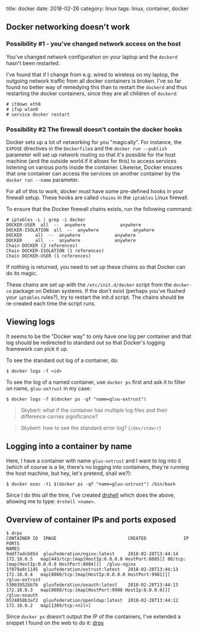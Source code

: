 title: docker
date: 2018-02-26
category: linux
tags: linux, container, docker


## Docker networking doesn't work

### Possibility #1 - you've changed network access on the host

You've changed network configuration on your laptop and the `dockerd`
hasn't been restarted. 

I've found that if I change from e.g. wired to wireless on my laptop,
the outgoing network traffic from all docker containers is
broken. I've so far found no better way of remedying this than to
restart the `dockerd` and thus restarting the docker containers, since
they are all children of `dockerd`:

```text
# ifdown eth0
# ifup wlan0
# service docker restart
```

### Possibility #2 The firewall doesn't contain the docker hooks
Docker sets up a lot of networking for you "magically". For instance,
the `EXPOSE` directives in the `Dockerfile`s and the `docker run
--publish` parameter will set up network routing so that it's possible
for the host machine (and the outside world if it allows for this) to
access services listening on various ports inside the
container. Likewise, Docker ensures that one container can access the
services on another container by the `docker run --name` parameter.

For all of this to work, docker must have some pre-defined hooks in
your firewall setup. These hooks are called `chains` in the `iptables`
Linux firewall.

To ensure that the Docker firewall chains exists, run the following
command:

```text
# iptables -L | grep -i docker
DOCKER-USER  all  --  anywhere             anywhere            
DOCKER-ISOLATION  all  --  anywhere             anywhere            
DOCKER     all  --  anywhere             anywhere            
DOCKER     all  --  anywhere             anywhere            
Chain DOCKER (2 references)
Chain DOCKER-ISOLATION (1 references)
Chain DOCKER-USER (1 references)
```

If nothing is returned, you need to set up these chains so that Docker
can do its magic. 

These chains are set up with the `/etc/init.d/docker` script from the
`docker-ce` package on Debian systems. If the don't exist (perhaps
you've flushed your `iptables` rules?), try to restart the init.d
script. The chains should be re-created each time the script runs.

## Viewing logs

It seems to be the "Docker way" to only have one log per container and
that log should be redirected to standard out so that Docker's logging
framework can pick it up.

To see the standard out log of a container, do:

```text
$ docker logs -f <id>
```

To see the log of a named container, use `docker ps` first and ask it
to filter on name, `gluu-oxtrust` in my case:

```text
$ docker logs -f $(docker ps -qf "name=gluu-oxtrust")
```

> Skybert: what if the container has multiple log files and
> their difference carries significance?

> Skybert: how to see the standard error log? (`/dev/stderr`)

## Logging into a container by name

Here, I have a container with name `gluu-oxtrust` and I want to log
into it (which of course is a lie, there's no logging into containers,
they're running the host machine, but hey, let's pretend, shall we?):

```text
$ docker exec -ti $(docker ps -qf "name=gluu-oxtrust") /bin/bash
```

Since I do this _all_ the time, I've created
[drshell](https://github.com/skybert/dr/blob/master/bin/drshell)
which does the above, allowing me to type: `drshell <name>`.

## Overview of container IPs and ports exposed
```text
$ drps
CONTAINER ID  IMAGE                           CREATED              IP           PORTS                                                                                        NAMES
9ddf7adcb85d  gluufederation/nginx:latest     2018-02-28T13:44:14  172.18.0.5   map[443/tcp:[map[HostIp:0.0.0.0 HostPort:8085]] 80/tcp:[map[HostIp:0.0.0.0 HostPort:8084]]]  /gluu-nginx
1f879a8c1145  gluufederation/oxtrust:latest   2018-02-28T13:44:13  172.18.0.4   map[8080/tcp:[map[HostIp:0.0.0.0 HostPort:9981]]]                                            /gluu-oxtrust
53003952bb7b  gluufederation/oxauth:latest    2018-02-28T13:44:13  172.18.0.3   map[8080/tcp:[map[HostPort:9980 HostIp:0.0.0.0]]]                                            /gluu-oxauth
b524850b3af2  gluufederation/openldap:latest  2018-02-28T13:44:12  172.18.0.2   map[1389/tcp:<nil>]  
```

Since `docker ps` doesn't output the IP of the containers, I've
extended a snippet I found on the web to do it:
[drps](https://github.com/skybert/dr/blob/master/bin/drps)
